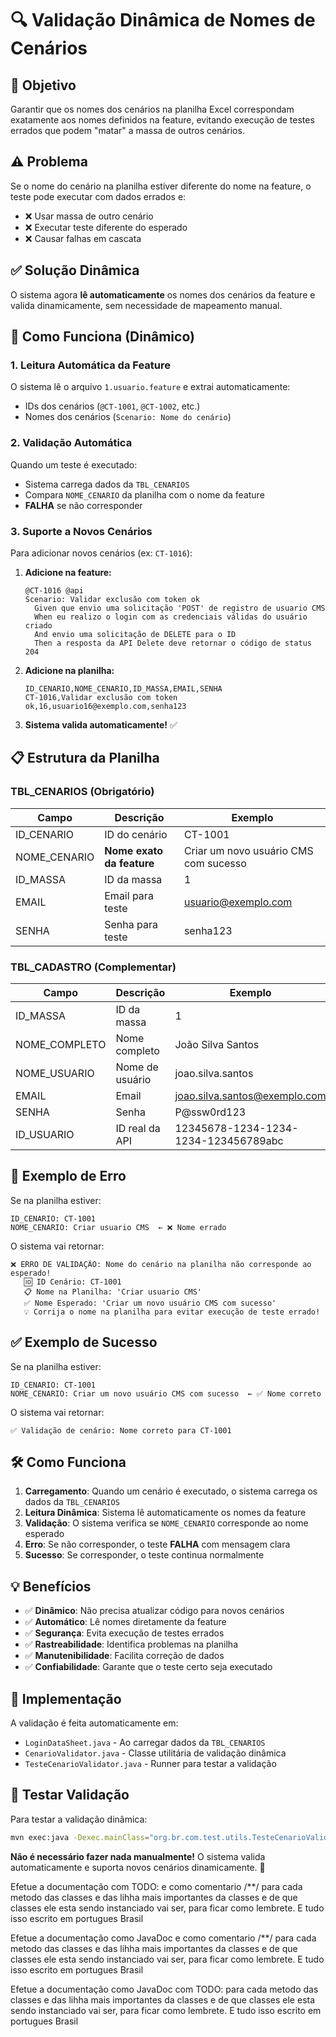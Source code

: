 # 🔍 **Validação Dinâmica de Nomes de Cenários**

## 🎯 **Objetivo**
Garantir que os nomes dos cenários na planilha Excel correspondam exatamente aos nomes definidos na feature, evitando execução de testes errados que podem "matar" a massa de outros cenários.

## ⚠️ **Problema**
Se o nome do cenário na planilha estiver diferente do nome na feature, o teste pode executar com dados errados e:
- ❌ Usar massa de outro cenário
- ❌ Executar teste diferente do esperado
- ❌ Causar falhas em cascata

## ✅ **Solução Dinâmica**
O sistema agora **lê automaticamente** os nomes dos cenários da feature e valida dinamicamente, sem necessidade de mapeamento manual.

## 🔄 **Como Funciona (Dinâmico)**

### **1. Leitura Automática da Feature**
O sistema lê o arquivo `1.usuario.feature` e extrai automaticamente:
- IDs dos cenários (`@CT-1001`, `@CT-1002`, etc.)
- Nomes dos cenários (`Scenario: Nome do cenário`)

### **2. Validação Automática**
Quando um teste é executado:
- Sistema carrega dados da `TBL_CENARIOS`
- Compara `NOME_CENARIO` da planilha com o nome da feature
- **FALHA** se não corresponder

### **3. Suporte a Novos Cenários**
Para adicionar novos cenários (ex: `CT-1016`):
1. **Adicione na feature:**
   ```gherkin
   @CT-1016 @api
   Scenario: Validar exclusão com token ok
     Given que envio uma solicitação 'POST' de registro de usuario CMS
     When eu realizo o login com as credenciais válidas do usuário criado
     And envio uma solicitação de DELETE para o ID
     Then a resposta da API Delete deve retornar o código de status 204
   ```

2. **Adicione na planilha:**
   ```csv
   ID_CENARIO,NOME_CENARIO,ID_MASSA,EMAIL,SENHA
   CT-1016,Validar exclusão com token ok,16,usuario16@exemplo.com,senha123
   ```

3. **Sistema valida automaticamente!** ✅

## 📋 **Estrutura da Planilha**

### **TBL_CENARIOS** (Obrigatório)
| Campo | Descrição | Exemplo |
|-------|-----------|---------|
| ID_CENARIO | ID do cenário | CT-1001 |
| NOME_CENARIO | **Nome exato da feature** | Criar um novo usuário CMS com sucesso |
| ID_MASSA | ID da massa | 1 |
| EMAIL | Email para teste | usuario@exemplo.com |
| SENHA | Senha para teste | senha123 |

### **TBL_CADASTRO** (Complementar)
| Campo | Descrição | Exemplo |
|-------|-----------|---------|
| ID_MASSA | ID da massa | 1 |
| NOME_COMPLETO | Nome completo | João Silva Santos |
| NOME_USUARIO | Nome de usuário | joao.silva.santos |
| EMAIL | Email | joao.silva.santos@exemplo.com |
| SENHA | Senha | P@ssw0rd123 |
| ID_USUARIO | ID real da API | 12345678-1234-1234-1234-123456789abc |

## 🚨 **Exemplo de Erro**

Se na planilha estiver:
```
ID_CENARIO: CT-1001
NOME_CENARIO: Criar usuario CMS  ← ❌ Nome errado
```

O sistema vai retornar:
```
❌ ERRO DE VALIDAÇÃO: Nome do cenário na planilha não corresponde ao esperado!
   🆔 ID Cenário: CT-1001
   📋 Nome na Planilha: 'Criar usuario CMS'
   ✅ Nome Esperado: 'Criar um novo usuário CMS com sucesso'
   💡 Corrija o nome na planilha para evitar execução de teste errado!
```

## ✅ **Exemplo de Sucesso**

Se na planilha estiver:
```
ID_CENARIO: CT-1001
NOME_CENARIO: Criar um novo usuário CMS com sucesso  ← ✅ Nome correto
```

O sistema vai retornar:
```
✅ Validação de cenário: Nome correto para CT-1001
```

## 🛠️ **Como Funciona**

1. **Carregamento**: Quando um cenário é executado, o sistema carrega os dados da `TBL_CENARIOS`
2. **Leitura Dinâmica**: Sistema lê automaticamente os nomes da feature
3. **Validação**: O sistema verifica se `NOME_CENARIO` corresponde ao nome esperado
4. **Erro**: Se não corresponder, o teste **FALHA** com mensagem clara
5. **Sucesso**: Se corresponder, o teste continua normalmente

## 💡 **Benefícios**

- ✅ **Dinâmico**: Não precisa atualizar código para novos cenários
- ✅ **Automático**: Lê nomes diretamente da feature
- ✅ **Segurança**: Evita execução de testes errados
- ✅ **Rastreabilidade**: Identifica problemas na planilha
- ✅ **Manutenibilidade**: Facilita correção de dados
- ✅ **Confiabilidade**: Garante que o teste certo seja executado

## 🔧 **Implementação**

A validação é feita automaticamente em:
- `LoginDataSheet.java` - Ao carregar dados da `TBL_CENARIOS`
- `CenarioValidator.java` - Classe utilitária de validação dinâmica
- `TesteCenarioValidator.java` - Runner para testar a validação

## 🧪 **Testar Validação**

Para testar a validação dinâmica:
```bash
mvn exec:java -Dexec.mainClass="org.br.com.test.utils.TesteCenarioValidator"
```

**Não é necessário fazer nada manualmente!** O sistema valida automaticamente e suporta novos cenários dinamicamente. 🎉 


Efetue a documentação com TODO: e como comentario /**/ para cada metodo das classes e das lihha mais importantes da classes e de que classes ele esta sendo instanciado vai ser, para ficar como lembrete. E tudo isso escrito em portugues Brasil

Efetue a documentação como JavaDoc e como comentario /**/ para cada metodo das classes e das lihha mais importantes da classes e de que classes ele esta sendo instanciado vai ser, para ficar como lembrete. E tudo isso escrito em portugues Brasil

Efetue a documentação como JavaDoc com TODO: para cada metodo das classes e das lihha mais importantes da classes e de que classes ele esta sendo instanciado vai ser, para ficar como lembrete. E tudo isso escrito em portugues Brasil